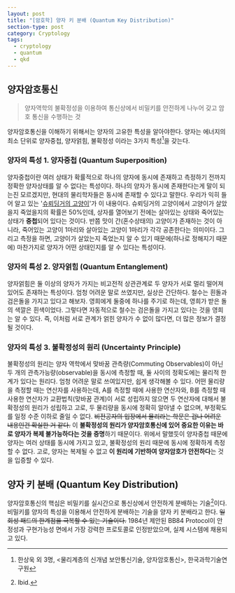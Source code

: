```yaml
---
layout: post
title: "[암호학] 양자 키 분배 (Quantum Key Distribution)"
section-type: post
category: Cryptology
tags:
  - cryptology
  - quantum
  - qkd
---
```


## 양자암호통신

> 양자역학의 불확정성을 이용하여 통신상에서 비밀키를 안전하게 나누어 갖고 암호 통신을 수행하는 것

양자암호통신을 이해하기 위해서는 양자의 고유한 특성을 알아야한다. 양자는 에너지의 최소 단위로 양자중첩, 양자얽힘, 불확정성 이라는 3가지 특성[^1]을 갖는다.

### 양자의 특성 1. 양자중첩 (Quantum Superposition)

양자중첩이란 여러 상태가 확률적으로 하나의 양자에 동시에 존재하고 측정하기 전까지 정확한 양자상태를 알 수 없다는 특성이다. 하나의 양자가 동시에 존재한다는게 말이 되는진 모르겠지만, 현대의 물리학자들은 동시에 존재할 수 있다고 말한다. 우리가 익히 들어 알고 있는 '[슈뢰딩거의 고양이](https://namu.wiki/w/%EC%8A%88%EB%A2%B0%EB%94%A9%EA%B1%B0%EC%9D%98%20%EA%B3%A0%EC%96%91%EC%9D%B4#s-3)'가 이 내용이다. 슈뢰딩거의 고양이에서 고양이가 살았을지 죽었을지의 확률은 50%인데, 상자를 열어보기 전에는 살아있는 상태와 죽어있는 상태가 **중첩**되어 있다는 것이다. 반쯤 맛이 간(혼수상태의) 고양이가 존재하는 것이 아니라, 죽어있는 고양이 1마리와 살아있는 고양이 1마리가 각각 공존한다는 의미이다. 그리고 측정을 하면, 고양이가 살았는지 죽었는지 알 수 있기 때문에(하나로 정해지기 때문에) 마찬가지로 양자가 어떤 상태인지를 알 수 있다는 특성이다.

### 양자의 특성 2. 양자얽힘 (Quantum Entanglement)

양자얽힘은 둘 이상의 양자가 가지는 비고전적 상관관계로 두 양자가 서로 멀리 떨어져 있어도 존재하는 특성이다. 엄청 어려운 말로 쓰였지만, 실상은 간단하다. 철수는 흰돌과 검은돌을 가지고 있다고 해보자. 영희에게 둘중에 하나를 주기로 하는데, 영희가 받은 돌의 색깔은 흰색이었다. 그렇다면 자동적으로 철수는 검은돌을 가지고 있다는 것을 영희는 알 수 있다. 즉, 이처럼 서로 관계가 얽힌 양자가 수 없이 많다면, 더 많은 정보가 결정될 것이다.

### 양자의 특성 3. 불확정성의 원리 (Uncertainty Principle)

불확정성의 원리는 양자 역학에서 맞바꿈 관측량(Commuting Observables)이 아닌 두 개의 관측가능량(observable)을 동시에 측정할 때, 둘 사이의 정확도에는 물리적 한계가 있다는 원리다. 엄청 어려운 말로 쓰여있지만, 쉽게 생각해볼 수 있다. 어떤 물리량을 측정할 때는 연산자를 사용하는데, A를 측정할 때에 사용한 연산자와, B를 측정할 때 사용한 연산자가 교환법칙(맞바꿈 관계)이 서로 성립하지 않으면 두 연산자에 대해서 불확정성의 원리가 성립하고 고로, 두 물리량을 동시에 정확히 알아낼 수 없으며, 부정확도를 일정 수준 이하로 줄일 수 없다. ~~비전공자의 입장에서 물리라는 학문은 겁나 어려운 내용인건 확실한 거 같다.~~ 이 **불확정성의 원리가 양자암호통신에 있어 중요한 이유는 바로 양자가 복제 불가능하다는 것을 증명**하기 때문이다. 위에서 말했듯이 양자중첩 때문에 양자는 여러 상태를 동시에 가지고 있고, 불확정성의 원리 때문에 동시에 정확하게 측정할 수 없다. 고로, 양자는 복제될 수 없고 **이 원리에 기반하여 양자암호가 안전하다**는 것을 입증할 수 있다.

## 양자 키 분배 (Quantum Key Distribution)

양자암호통신의 핵심은 비밀키를 실시간으로 통신상에서 안전하게 분배하는 기술[^2]이다. 비밀키를 양자의 특성을 이용해서 안전하게 분배하는 기술을 양자 키 분배라고 한다. ~~일회성 패드의 한계점을 극복할 수 있는 기술이다.~~ 1984년 제안된 BB84 Protocol이 안정성과 구현가능성 면에서 가장 강력한 프로토콜로 인정받았으며, 실제 시스템에 채용되고 있다.

[^1]: 한상욱 외 3명, <물리계층의 신개념 보안통신기술, 양자암호통신>, 한국과학기술연구원

[^2]: Ibid.
